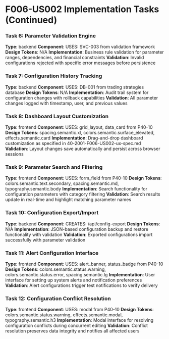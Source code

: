 # F006-US002 Implementation Tasks (Continued)

### Task 6: Parameter Validation Engine
**Type**: backend
**Component**: USES: SVC-003 from validation framework
**Design Tokens**: N/A
**Implementation**: 
Business rule validation for parameter ranges, dependencies, and financial constraints
**Validation**: Invalid configurations rejected with specific error messages before persistence

### Task 7: Configuration History Tracking
**Type**: backend
**Component**: USES: DB-001 from trading strategies database
**Design Tokens**: N/A
**Implementation**: 
Audit trail system for configuration changes with rollback capabilities
**Validation**: All parameter changes logged with timestamp, user, and previous values

### Task 8: Dashboard Layout Customization
**Type**: frontend
**Component**: USES: grid_layout, data_card from P40-10
**Design Tokens**: spacing.semantic.xl, colors.semantic.surface_elevated, effects.semantic.card
**Implementation**: 
Drag-and-drop dashboard customization as specified in 40-2001-F006-US002-ux-spec.md
**Validation**: Layout changes save automatically and persist across browser sessions

### Task 9: Parameter Search and Filtering
**Type**: frontend
**Component**: USES: form_field from P40-10
**Design Tokens**: colors.semantic.text.secondary, spacing.semantic.md, typography.semantic.body
**Implementation**: 
Search functionality for configuration parameters with category filtering
**Validation**: Search results update in real-time and highlight matching parameter names

### Task 10: Configuration Export/Import
**Type**: backend
**Component**: CREATES: /api/config-export
**Design Tokens**: N/A
**Implementation**: 
JSON-based configuration backup and restore functionality with validation
**Validation**: Exported configurations import successfully with parameter validation

### Task 11: Alert Configuration Interface
**Type**: frontend
**Component**: USES: alert_banner, status_badge from P40-10
**Design Tokens**: colors.semantic.status.warning, colors.semantic.status.error, spacing.semantic.lg
**Implementation**: 
User interface for setting up system alerts and notification preferences
**Validation**: Alert configurations trigger test notifications to verify delivery

### Task 12: Configuration Conflict Resolution
**Type**: frontend
**Component**: USES: modal from P40-10
**Design Tokens**: colors.semantic.status.warning, effects.semantic.modal, typography.semantic.h3
**Implementation**: 
Modal interface for resolving configuration conflicts during concurrent editing
**Validation**: Conflict resolution preserves data integrity and notifies all affected users